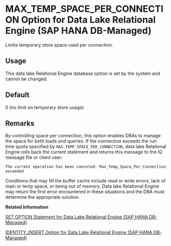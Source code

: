 <!-- loio713e6c2a4c594b22ae18a449e8ecd9dc -->

# MAX\_TEMP\_SPACE\_PER\_CONNECTION Option for Data Lake Relational Engine \(SAP HANA DB-Managed\)

Limits temporary store space used per connection.



<a name="loio713e6c2a4c594b22ae18a449e8ecd9dc__section_rv2_mvs_swb"/>

## Usage

This data lake Relational Engine database option is set by the system and cannot be changed.



<a name="loio713e6c2a4c594b22ae18a449e8ecd9dc__section_xng_bbz_3sb"/>

## Default

0 \(no limit on temporary store usage\)



<a name="loio713e6c2a4c594b22ae18a449e8ecd9dc__section_bts_2bz_3sb"/>

## Remarks

By controlling space per connection, this option enables DBAs to manage the space for both loads and queries. If the connection exceeds the run time quota specified by `MAX_TEMP_SPACE_PER_CONNECTION`, data lake Relational Engine rolls back the current statement and returns this message to the IQ message file or client user:

```
The current operation has been canceled: Max_Temp_Space_Per_Connection exceeded
```

Conditions that may fill the buffer cache include read or write errors, lack of main or temp space, or being out of memory. Data lake Relational Engine may return the first error encountered in these situations and the DBA must determine the appropriate solution.

**Related Information**  


[SET OPTION Statement for Data Lake Relational Engine \(SAP HANA DB-Managed\)](../030-sql-statements/set-option-statement-for-data-lake-relational-engine-sap-hana-db-managed-84a37a4.md "Changes options that affect the behavior of the database and its compatibility with Transact-SQL. Setting the value of an option can change the behavior for all users or an individual user, in either a temporary or permanent scope.")

[IDENTITY\_INSERT Option for Data Lake Relational Engine \(SAP HANA DB-Managed\)](identity-insert-option-for-data-lake-relational-engine-sap-hana-db-managed-3122a9a.md "Enables users to insert values into or to update an IDENTITY or AUTOINCREMENT column.")

